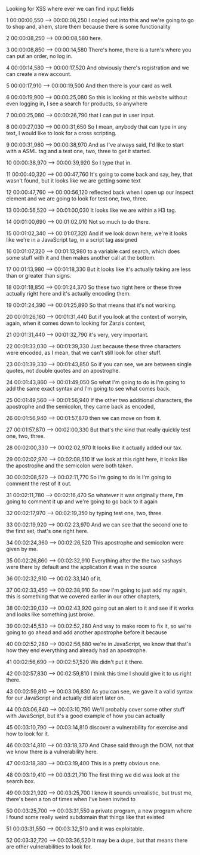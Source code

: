 Looking for XSS where ever we can find input fields


1
00:00:00,550 --> 00:00:08,250
I copied out into this and we're going to go to shop and, ahem, store them because there is some functionality

2
00:00:08,250 --> 00:00:08,580
here.

3
00:00:08,850 --> 00:00:14,580
There's home, there is a turn's where you can put an order, no log in.

4
00:00:14,580 --> 00:00:17,520
And obviously there's registration and we can create a new account.

5
00:00:17,910 --> 00:00:19,500
And then there is your card as well.

6
00:00:19,900 --> 00:00:25,080
So this is looking at this website without even logging in, I see a search for products, so anywhere

7
00:00:25,080 --> 00:00:26,790
that I can put in user input.

8
00:00:27,030 --> 00:00:31,650
So I mean, anybody that can type in any text, I would like to look for a cross scripting.

9
00:00:31,980 --> 00:00:38,970
And as I've always said, I'd like to start with a ASML tag and a test one, two, three to get it started.

10
00:00:38,970 --> 00:00:39,920
So I type that in.

11
00:00:40,320 --> 00:00:47,760
It's going to come back and say, hey, that wasn't found, but it looks like we are getting some text

12
00:00:47,760 --> 00:00:56,120
reflected back when I open up our inspect element and we are going to look for test one, two, three.

13
00:00:56,520 --> 00:01:00,030
It looks like we are within a H3 tag.

14
00:01:00,690 --> 00:01:02,010
Not so much to do there.

15
00:01:02,340 --> 00:01:07,320
And if we look down here, we're it looks like we're in a JavaScript tag, in a script tag assigned

16
00:01:07,320 --> 00:01:13,980
to a variable card search, which does some stuff with it and then makes another call at the bottom.

17
00:01:13,980 --> 00:01:18,330
But it looks like it's actually taking are less than or greater than signs.

18
00:01:18,850 --> 00:01:24,370
So these two right here or these three actually right here and it's actually encoding them.

19
00:01:24,390 --> 00:01:25,890
So that means that it's not working.

20
00:01:26,160 --> 00:01:31,440
But if you look at the context of worryin, again, when it comes down to looking for Zarzis context,

21
00:01:31,440 --> 00:01:32,790
it's very, very important.

22
00:01:33,030 --> 00:01:39,330
Just because these three characters were encoded, as I mean, that we can't still look for other stuff.

23
00:01:39,330 --> 00:01:43,850
So if you can see, we are between single quotes, not double quotes and an apostrophe.

24
00:01:43,860 --> 00:01:49,050
So what I'm going to do is I'm going to add the same exact syntax and I'm going to see what comes back.

25
00:01:49,560 --> 00:01:56,940
If the other two additional characters, the apostrophe and the semicolon, they came back as encoded,

26
00:01:56,940 --> 00:01:57,870
then we can move on from it.

27
00:01:57,870 --> 00:02:00,330
But that's the kind that really quickly test one, two, three.

28
00:02:00,330 --> 00:02:02,970
It looks like it actually added our tax.

29
00:02:02,970 --> 00:02:08,510
If we look at this right here, it looks like the apostrophe and the semicolon were both taken.

30
00:02:08,520 --> 00:02:11,770
So I'm going to do is I'm going to comment the rest of it out.

31
00:02:11,780 --> 00:02:16,470
So whatever it was originally there, I'm going to comment it up and we're going to go back to it again

32
00:02:17,970 --> 00:02:19,350
by typing test one, two, three.

33
00:02:19,920 --> 00:02:23,970
And we can see that the second one to the first set, that's one right here.

34
00:02:24,360 --> 00:02:26,520
This apostrophe and semicolon were given by me.

35
00:02:26,860 --> 00:02:32,910
Everything after the the two sashays were there by default and the application it was in the source

36
00:02:32,910 --> 00:02:33,140
of it.

37
00:02:33,450 --> 00:02:38,910
So now I'm going to just add my again, this is something that we covered earlier in our other chapters,

38
00:02:39,030 --> 00:02:43,920
going out an alert to it and see if it works and looks like something just broke.

39
00:02:45,530 --> 00:02:52,280
And way to make room to fix it, so we're going to go ahead and add another apostrophe before it because

40
00:02:52,280 --> 00:02:56,680
we're in JavaScript, we know that that's how they end everything and already had an apostrophe.

41
00:02:56,690 --> 00:02:57,520
We didn't put it there.

42
00:02:57,830 --> 00:02:59,810
I think this time I should give it to us right there.

43
00:02:59,810 --> 00:03:06,830
As you can see, we gave it a valid syntax for our JavaScript and actually did alert later on.

44
00:03:06,840 --> 00:03:10,790
We'll probably cover some other stuff with JavaScript, but it's a good example of how you can actually

45
00:03:10,790 --> 00:03:14,810
discover a vulnerability for exercise and how to look for it.

46
00:03:14,810 --> 00:03:18,370
And Chase said through the DOM, not that we know there is a vulnerability here.

47
00:03:18,380 --> 00:03:19,400
This is a pretty obvious one.

48
00:03:19,410 --> 00:03:21,710
The first thing we did was look at the search box.

49
00:03:21,920 --> 00:03:25,700
I know it sounds unrealistic, but trust me, there's been a ton of times when I've been invited to

50
00:03:25,700 --> 00:03:31,550
a private program, a new program where I found some really weird subdomain that things like that existed

51
00:03:31,550 --> 00:03:32,510
and it was exploitable.

52
00:03:32,720 --> 00:03:36,520
It may be a dupe, but that means there are other vulnerabilities to look for.